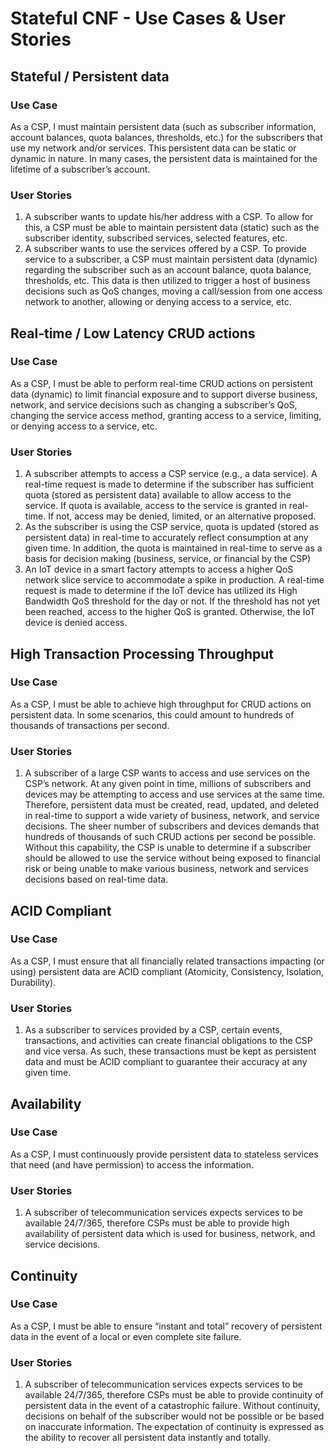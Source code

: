 # Stateful CNF - Use Cases & User Stories

<!-- markdownlint-disable no-duplicate-header -->
## Stateful / Persistent data

### Use Case

As a CSP, I must maintain persistent data (such as subscriber information, account balances, quota balances, thresholds, etc.) for the subscribers that use my network and/or services.   This persistent data can be static or dynamic in nature.  In many cases, the persistent data is maintained for the lifetime of a subscriber’s account.

### User Stories

1. A subscriber wants to update his/her address with a CSP.  To allow for this, a CSP must be able to maintain persistent data (static) such as the subscriber identity, subscribed services, selected features, etc.
2. A subscriber wants to use the services offered by a CSP.  To provide service to a subscriber, a CSP must maintain persistent data (dynamic) regarding the subscriber such as an account balance, quota balance, thresholds, etc. This data is then utilized to trigger a host of business decisions such as QoS changes, moving a call/session from one access network to another, allowing or denying access to a service, etc.

## Real-time / Low Latency CRUD actions

### Use Case

As a CSP, I must be able to perform real-time CRUD actions on persistent data (dynamic) to limit financial exposure and to support diverse business, network, and service decisions such as changing a subscriber’s QoS, changing the service access method, granting access to a service, limiting, or denying access to a service, etc.

### User Stories

1. A subscriber attempts to access a CSP service (e.g., a data service).  A real-time request is made to determine if the subscriber has sufficient quota (stored as persistent data) available to allow access to the service.  If quota is available, access to the service is granted in real-time.  If not, access may be denied, limited, or an alternative proposed.
2. As the subscriber is using the CSP service, quota is updated (stored as persistent data) in real-time to accurately reflect consumption at any given time.  In addition, the quota is maintained in real-time to serve as a basis for decision making (business, service, or financial by the CSP)
3. An IoT device in a smart factory attempts to access a higher QoS network slice service to accommodate a spike in production.  A real-time request is made to determine if the IoT device has utilized its High Bandwidth QoS threshold for the day or not.  If the threshold has not yet been reached, access to the higher QoS is granted.  Otherwise, the IoT device is denied access.

## High Transaction Processing Throughput

### Use Case

As a CSP, I must be able to achieve high throughput for CRUD actions on persistent data.  In some scenarios, this could amount to hundreds of thousands of transactions per second.

### User Stories

1. A subscriber of a large CSP wants to access and use services on the CSP’s network.  At any given point in time, millions of subscribers and devices may be attempting to access and use services at the same time.  Therefore, persistent data must be created, read, updated, and deleted in real-time to support a wide variety of business, network, and service decisions.  The sheer number of subscribers and devices demands that hundreds of thousands of such CRUD actions per second be possible.  Without this capability, the CSP is unable to determine if a subscriber should be allowed to use the service without being exposed to financial risk or being unable to make various business, network and services decisions based on real-time data.

## ACID Compliant

### Use Case

As a CSP, I must ensure that all financially related transactions impacting (or using) persistent data are ACID compliant (Atomicity, Consistency, Isolation, Durability).

### User Stories

1. As a subscriber to services provided by a CSP, certain events, transactions, and activities can create financial obligations to the CSP and vice versa.  As such, these transactions must be kept as persistent data and must be ACID compliant to guarantee their accuracy at any given time.

## Availability

### Use Case

As a CSP, I must continuously provide persistent data to stateless services that need (and have permission) to access the information.

### User Stories

1. A subscriber of telecommunication services expects services to be available 24/7/365, therefore CSPs must be able to provide high availability of persistent data which is used for business, network, and service decisions.

## Continuity

### Use Case

As a CSP, I must be able to ensure “instant and total” recovery of persistent data in the event of a local or even complete site failure.

### User Stories

1. A subscriber of telecommunication services expects services to be available 24/7/365, therefore CSPs must be able to provide continuity of persistent data in the event of a catastrophic failure.   Without continuity, decisions on behalf of the subscriber would not be possible or be based on inaccurate information.   The expectation of continuity is expressed as the ability to recover all persistent data instantly and totally.

<!-- markdownlint-enable no-duplicate-header -->
